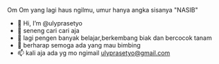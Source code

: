 Om Om yang lagi haus ngilmu, umur hanya angka sisanya "NASIB"

- 👋 Hi, I’m @ulyprasetyo
- 👀 seneng cari cari aja
- 🌱 lagi pengen banyak belajar,berkembang biak dan bercocok tanam
- 💞️ berharap semoga ada yang mau bimbing
- 📫 kali aja ada yg mo ngimail ulyprasetyo@gmail.com


